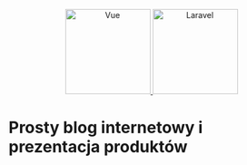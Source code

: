 <p align="center">
    <a href="https://vuejs.org/" target="_blank">
        <img
            src="https://blog.vuejs.org/logo.svg"
            height="150"
            alt="Vue"
        >
    </a>
    <a href="https://laravel.com" target="_blank">
        <img
            src="https://raw.githubusercontent.com/laravel/art/master/logo-lockup/5%20SVG/2%20CMYK/1%20Full%20Color/laravel-logolockup-cmyk-red.svg"
            height="150"
            alt="Laravel"
        >
    </a>
</p>

# Prosty blog internetowy i prezentacja produktów
